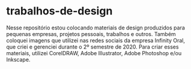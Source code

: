 # trabalhos-de-design
Nesse repositório estou colocando materiais de design produzidos para pequenas empresas, projetos pessoais, trabalhos e outros. Também coloquei imagens que utilizei nas redes sociais da empresa Infinity Oral, que criei e gerenciei durante o 2º semestre de 2020.
Para criar esses materiais, utilizei CorelDRAW, Adobe Illustrator, Adobe Photoshop e/ou Inkscape.

